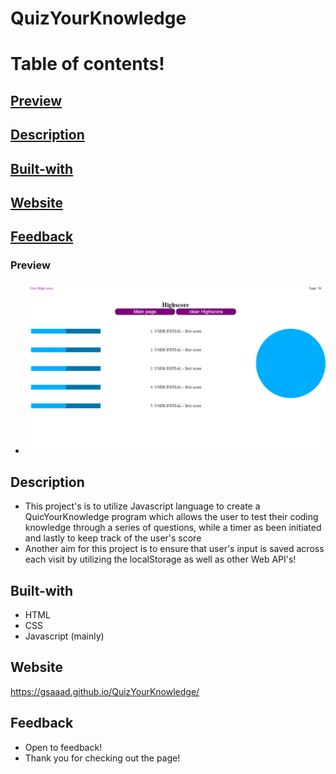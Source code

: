 # QuizYourKnowledge

# Table of contents!

## [Preview](#Preview)

## [Description](#Description)

## [Built-with](#Built-with)

## [Website](#Website)

## [Feedback](#Feedback)

### Preview

- ![Screenshot](./assets/images/Preview.png)

## Description

- This project's is to utilize Javascript language to create a QuicYourKnowledge program which allows the user to test their coding knowledge through a series of questions, while a timer as been initiated and lastly to keep track of the user's score
- Another aim for this project is to ensure that user's input is saved across each visit by utilizing the localStorage as well as other Web API's!

## Built-with

- HTML
- CSS
- Javascript (mainly)

## Website

https://gsaaad.github.io/QuizYourKnowledge/

## Feedback

- Open to feedback!
- Thank you for checking out the page!

